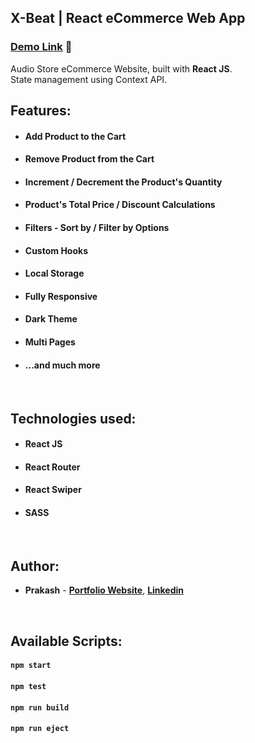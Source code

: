 ## X-Beat | React eCommerce Web App

### [Demo Link](https://xbeatmusic.netlify.app/) 🔗

Audio Store eCommerce Website, built with **React JS**. <br/>
State management using Context API.
<br/>

## Features:

- #### Add Product to the Cart
- #### Remove Product from the Cart
- #### Increment / Decrement the Product's Quantity
- #### Product's Total Price / Discount Calculations
- #### Filters - Sort by / Filter by Options
- #### Custom Hooks
- #### Local Storage
- #### Fully Responsive
- #### Dark Theme
- #### Multi Pages
- #### ...and much more

<br/>

## Technologies used:

- #### **React JS**
- #### **React Router**
- #### **React Swiper**
- #### **SASS**

<br/>

## Author:

- **Prakash** - **[Portfolio Website](https://prakasravichandran.github.io/portfolioo/)**, **[Linkedin](https://www.linkedin.com/in/prakashravichandran10/)**

<br/>

## Available Scripts:

#### `npm start`

#### `npm test`

#### `npm run build`

#### `npm run eject`

<br/>

